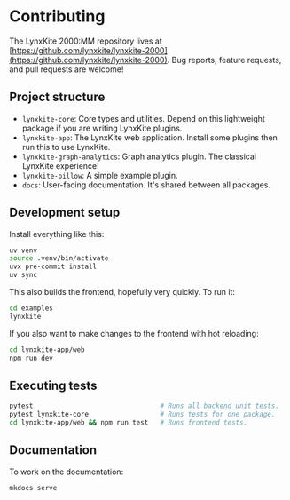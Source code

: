 # Contributing

The LynxKite 2000:MM repository lives at [https://github.com/lynxkite/lynxkite-2000](https://github.com/lynxkite/lynxkite-2000).
Bug reports, feature requests, and pull requests are welcome!

## Project structure

- `lynxkite-core`: Core types and utilities. Depend on this lightweight package if you are writing LynxKite plugins.
- `lynxkite-app`: The LynxKite web application. Install some plugins then run this to use LynxKite.
- `lynxkite-graph-analytics`: Graph analytics plugin. The classical LynxKite experience!
- `lynxkite-pillow`: A simple example plugin.
- `docs`: User-facing documentation. It's shared between all packages.

## Development setup

Install everything like this:

```bash
uv venv
source .venv/bin/activate
uvx pre-commit install
uv sync
```

This also builds the frontend, hopefully very quickly. To run it:

```bash
cd examples
lynxkite
```

If you also want to make changes to the frontend with hot reloading:

```bash
cd lynxkite-app/web
npm run dev
```

## Executing tests

```bash
pytest                                # Runs all backend unit tests.
pytest lynxkite-core                  # Runs tests for one package.
cd lynxkite-app/web && npm run test   # Runs frontend tests.
```

## Documentation

To work on the documentation:

```bash
mkdocs serve
```
